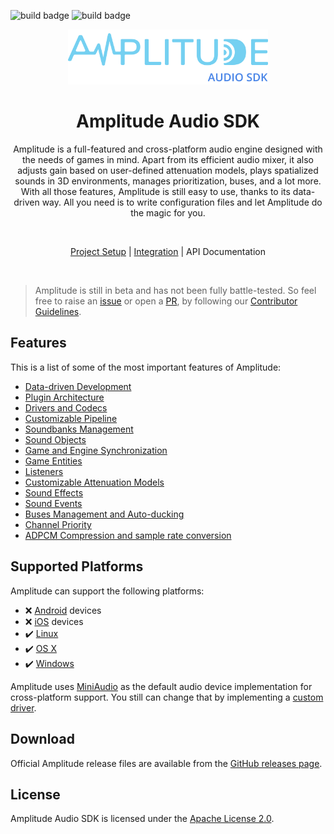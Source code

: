 ![build badge](https://github.com/SparkyStudios/AmplitudeAudioSDK/actions/workflows/build.yml/badge.svg)
![build badge](https://github.com/SparkyStudios/AmplitudeAudioSDK/actions/workflows/hugo.yml/badge.svg)

<p align="center">
  <a href="https://amplitudeaudiosdk.com">
    <img src="./docs/static/images/logo_trimmed.png" width="320">
  </a>
</p>

<div align="center">

# Amplitude Audio SDK

Amplitude is a full-featured and cross-platform audio engine designed with the needs of games in mind. Apart from its
efficient audio mixer, it also adjusts gain based on user-defined attenuation models, plays spatialized sounds in 3D
environments, manages prioritization, buses, and a lot more. With all those features, Amplitude is still easy to use,
thanks to its data-driven way. All you need is to write configuration files and let Amplitude do the magic for you.

  <br/>

[Project Setup](https://amplitudeaudiosdk.com/docs/project-setup/) | [Integration](https://amplitudeaudiosdk.com/docs/integration/) | API Documentation

  <br/>
</div>

> Amplitude is still in beta and has not been fully battle-tested. So feel free to raise an [issue](https://github.com/SparkyStudios/AmplitudeAudioSDK/issues/new/choose "Open a Github Issue") or open a [PR](https://github.com/SparkyStudios/AmplitudeAudioSDK/pulls), by following our [Contributor Guidelines](https://github.com/SparkyStudios/AmplitudeAudioSDK/blob/main/CODE_OF_CONDUCT.md).

## Features

This is a list of some of the most important features of Amplitude:
- [Data-driven Development](https://amplitudeaudiosdk.com/docs/get-started/introduction/#data-driven-development)
- [Plugin Architecture](https://amplitudeaudiosdk.com/docs/get-started/introduction/#plugin-architecture)
- [Drivers and Codecs](https://amplitudeaudiosdk.com/docs/get-started/introduction/#drivers-and-codecs)
- [Customizable Pipeline](https://amplitudeaudiosdk.com/docs/get-started/introduction/#customizable-pipeline)
- [Soundbanks Management](https://amplitudeaudiosdk.com/docs/get-started/introduction/#soundbanks-management)
- [Sound Objects](https://amplitudeaudiosdk.com/docs/get-started/introduction/#sound-objects)
- [Game and Engine Synchronization](https://amplitudeaudiosdk.com/docs/get-started/introduction/#game-and-engine-synchronization)
- [Game Entities](https://amplitudeaudiosdk.com/docs/get-started/introduction/#game-entities)
- [Listeners](https://amplitudeaudiosdk.com/docs/get-started/introduction/#listeners)
- [Customizable Attenuation Models](https://amplitudeaudiosdk.com/docs/get-started/introduction/#customizable-attenuation-models)
- [Sound Effects](https://amplitudeaudiosdk.com/docs/get-started/introduction/#sound-effects)
- [Sound Events](https://amplitudeaudiosdk.com/docs/get-started/introduction/#sound-events)
- [Buses Management and Auto-ducking](https://amplitudeaudiosdk.com/docs/get-started/introduction/#buses-management-and-auto-ducking)
- [Channel Priority](https://amplitudeaudiosdk.com/docs/get-started/introduction/#channel-priority)
- [ADPCM Compression and sample rate conversion](https://amplitudeaudiosdk.com/docs/get-started/introduction/#adpcm-compression-and-sample-rate-conversion)

## Supported Platforms

Amplitude can support the following platforms:
- ❌ [Android](https://www.android.com/) devices
- ❌ [iOS](https://www.apple.com/ios/) devices
- ✔️ [Linux](https://www.kernel.org/)
- ✔️ [OS X](https://www.apple.com/osx/)
- ✔️ [Windows](https://www.microsoft.com/windows/)

Amplitude uses [MiniAudio](http://miniaud.io/) as the default audio device implementation for cross-platform support. You still can change that by implementing a [custom driver](https://amplitudeaudiosdk.com/docs/guide/custom-driver/).

## Download

Official Amplitude release files are available from the [GitHub releases page](https://github.com/SparkyStudios/AmplitudeAudioSDK/releases).

## License

Amplitude Audio SDK is licensed under the [Apache License 2.0](https://github.com/SparkyStudios/AmplitudeAudioSDK/blob/main/LICENSE).
